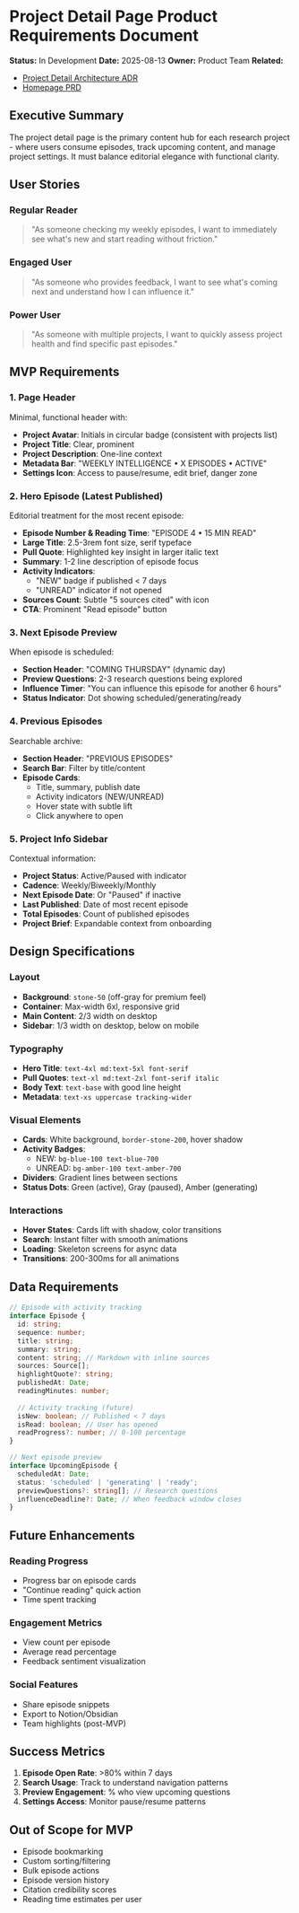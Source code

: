# Project Detail Page Product Requirements Document

**Status:** In Development
**Date:** 2025-08-13
**Owner:** Product Team
**Related:** 
- [Project Detail Architecture ADR](./05-architecture-decisions/19-project-detail-architecture.md)
- [Homepage PRD](./homepage-prd.md)

## Executive Summary

The project detail page is the primary content hub for each research project - where users consume episodes, track upcoming content, and manage project settings. It must balance editorial elegance with functional clarity.

## User Stories

### Regular Reader
> "As someone checking my weekly episodes, I want to immediately see what's new and start reading without friction."

### Engaged User  
> "As someone who provides feedback, I want to see what's coming next and understand how I can influence it."

### Power User
> "As someone with multiple projects, I want to quickly assess project health and find specific past episodes."

## MVP Requirements

### 1. Page Header
Minimal, functional header with:
- **Project Avatar**: Initials in circular badge (consistent with projects list)
- **Project Title**: Clear, prominent
- **Project Description**: One-line context
- **Metadata Bar**: "WEEKLY INTELLIGENCE • X EPISODES • ACTIVE"
- **Settings Icon**: Access to pause/resume, edit brief, danger zone

### 2. Hero Episode (Latest Published)
Editorial treatment for the most recent episode:
- **Episode Number & Reading Time**: "EPISODE 4 • 15 MIN READ" 
- **Large Title**: 2.5-3rem font size, serif typeface
- **Pull Quote**: Highlighted key insight in larger italic text
- **Summary**: 1-2 line description of episode focus
- **Activity Indicators**: 
  - "NEW" badge if published < 7 days
  - "UNREAD" indicator if not opened
- **Sources Count**: Subtle "5 sources cited" with icon
- **CTA**: Prominent "Read episode" button

### 3. Next Episode Preview
When episode is scheduled:
- **Section Header**: "COMING THURSDAY" (dynamic day)
- **Preview Questions**: 2-3 research questions being explored
- **Influence Timer**: "You can influence this episode for another 6 hours"
- **Status Indicator**: Dot showing scheduled/generating/ready

### 4. Previous Episodes
Searchable archive:
- **Section Header**: "PREVIOUS EPISODES"
- **Search Bar**: Filter by title/content
- **Episode Cards**: 
  - Title, summary, publish date
  - Activity indicators (NEW/UNREAD)
  - Hover state with subtle lift
  - Click anywhere to open

### 5. Project Info Sidebar
Contextual information:
- **Project Status**: Active/Paused with indicator
- **Cadence**: Weekly/Biweekly/Monthly
- **Next Episode Date**: Or "Paused" if inactive
- **Last Published**: Date of most recent episode
- **Total Episodes**: Count of published episodes
- **Project Brief**: Expandable context from onboarding

## Design Specifications

### Layout
- **Background**: `stone-50` (off-gray for premium feel)
- **Container**: Max-width 6xl, responsive grid
- **Main Content**: 2/3 width on desktop
- **Sidebar**: 1/3 width on desktop, below on mobile

### Typography
- **Hero Title**: `text-4xl md:text-5xl font-serif`
- **Pull Quotes**: `text-xl md:text-2xl font-serif italic`
- **Body Text**: `text-base` with good line height
- **Metadata**: `text-xs uppercase tracking-wider`

### Visual Elements
- **Cards**: White background, `border-stone-200`, hover shadow
- **Activity Badges**: 
  - NEW: `bg-blue-100 text-blue-700`
  - UNREAD: `bg-amber-100 text-amber-700`
- **Dividers**: Gradient lines between sections
- **Status Dots**: Green (active), Gray (paused), Amber (generating)

### Interactions
- **Hover States**: Cards lift with shadow, color transitions
- **Search**: Instant filter with smooth animations
- **Loading**: Skeleton screens for async data
- **Transitions**: 200-300ms for all animations

## Data Requirements

```typescript
// Episode with activity tracking
interface Episode {
  id: string;
  sequence: number;
  title: string;
  summary: string;
  content: string; // Markdown with inline sources
  sources: Source[];
  highlightQuote?: string;
  publishedAt: Date;
  readingMinutes: number;
  
  // Activity tracking (future)
  isNew: boolean; // Published < 7 days
  isRead: boolean; // User has opened
  readProgress?: number; // 0-100 percentage
}

// Next episode preview
interface UpcomingEpisode {
  scheduledAt: Date;
  status: 'scheduled' | 'generating' | 'ready';
  previewQuestions?: string[]; // Research questions
  influenceDeadline?: Date; // When feedback window closes
}
```

## Future Enhancements

### Reading Progress
- Progress bar on episode cards
- "Continue reading" quick action
- Time spent tracking

### Engagement Metrics
- View count per episode
- Average read percentage
- Feedback sentiment visualization

### Social Features
- Share episode snippets
- Export to Notion/Obsidian
- Team highlights (post-MVP)

## Success Metrics

1. **Episode Open Rate**: >80% within 7 days
2. **Search Usage**: Track to understand navigation patterns
3. **Preview Engagement**: % who view upcoming questions
4. **Settings Access**: Monitor pause/resume patterns

## Out of Scope for MVP

- Episode bookmarking
- Custom sorting/filtering
- Bulk episode actions
- Episode version history
- Citation credibility scores
- Reading time estimates per user